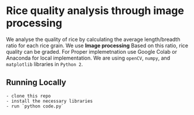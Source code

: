 # Rice quality analysis through image processing
We analyse the quality of rice by calculating the average length/breadth ratio for each rice grain. We use **Image processing** Based on this ratio, rice quality can be graded. For Proper implemetnation use Google Colab or Anaconda for local implementation. We are using `openCV`, `numpy`, and `matplotlib` libraries in `Python 2`.

## Running Locally
```
- clone this repo
- install the necessary libraries
- run `python code.py`
```

